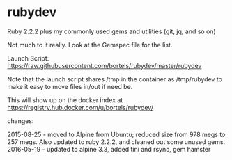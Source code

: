 rubydev
=======

Ruby 2.2.2 plus my commonly used gems and utilities (git, jq, and so on)

Not much to it really. Look at the Gemspec file for the list.

Launch Script: https://raw.githubusercontent.com/bortels/rubydev/master/rubydev

Note that the launch script shares /tmp in the
container as /tmp/rubydev to make it easy to move
files in/out if need be.

This will show up on the docker index at https://registry.hub.docker.com/u/bortels/rubydev/

changes:

2015-08-25 - moved to Alpine from Ubuntu; reduced size from 978 megs to 257 megs.
             Also updated to ruby 2.2.2, and cleaned out some unused gems.
2016-05-19 - updated to alpine 3.3, added tini and rsync, gem hamster
